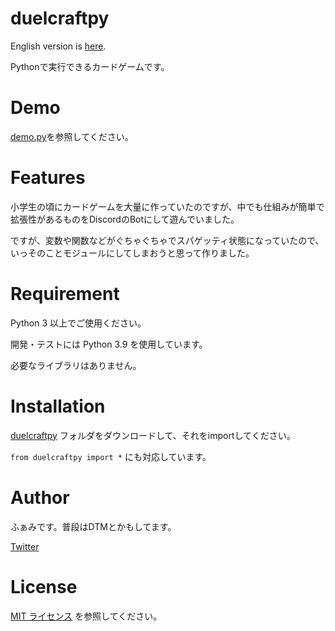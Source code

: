 # duelcraftpy
English version is [here](README-en.md).

Pythonで実行できるカードゲームです。

# Demo
 
[demo.py](demo.py)を参照してください。
 
# Features
 
小学生の頃にカードゲームを大量に作っていたのですが、中でも仕組みが簡単で拡張性があるものをDiscordのBotにして遊んでいました。

ですが、変数や関数などがぐちゃぐちゃでスパゲッティ状態になっていたので、いっそのことモジュールにしてしまおうと思って作りました。
 
# Requirement
 
Python 3 以上でご使用ください。

開発・テストには Python 3.9 を使用しています。

必要なライブラリはありません。
 
# Installation
 
[duelcraftpy](duelcraftpy) フォルダをダウンロードして、それをimportしてください。

```from duelcraftpy import *``` にも対応しています。

# Author
 
ふぁみです。普段はDTMとかもしてます。

[Twitter](https://twitter.com/__fami__)
 
# License

[MIT ライセンス](https://en.wikipedia.org/wiki/MIT_License) を参照してください。
